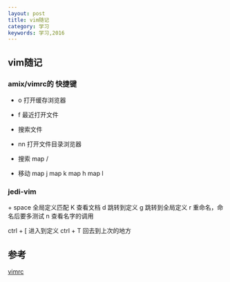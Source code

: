 ```yaml
---
layout: post
title: vim随记
category: 学习
keywords: 学习,2016
---
```



## vim随记

### amix/vimrc的 快捷键

+ <leader> o 打开缓存浏览器
+ <leader> f 最近打开文件

+ <c-f> 搜索文件

+ <leader> nn 打开文件目录浏览器

+ 搜索
map <space> / 

+ 移动
map <c-j> <c-w> j
map <c-k> <c-w> k
map <c-h> <c-w> h
map <c-l> <c-w> l


### jedi-vim

<ctrl> + space 全局定义匹配
K 查看文档
<leader> d 跳转到定义
<leader> g 跳转到全局定义
<leader> r 重命名，命名后要多测试
<leader> n 查看名字的调用

ctrl + [  进入到定义
ctrl + T  回去到上次的地方


## 参考

[vimrc](https://github.com/amix/vimrc)
